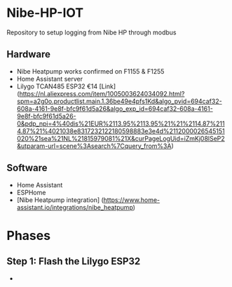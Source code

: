 # Nibe-HP-IOT
Repository to setup logging from Nibe HP through modbus

## Hardware
- Nibe Heatpump works confirmed on F1155 & F1255
- Home Assistant server
- Lilygo TCAN485 ESP32 €14 [Link] (https://nl.aliexpress.com/item/1005003624034092.html?spm=a2g0o.productlist.main.1.36be49e4pfs1Kd&algo_pvid=694caf32-608a-4161-9e8f-bfc9f61d5a26&algo_exp_id=694caf32-608a-4161-9e8f-bfc9f61d5a26-0&pdp_npi=4%40dis%21EUR%2113.95%2113.95%21%21%2114.87%2114.87%21%4021038e8317232122180598883e3e4d%2112000026545151020%21sea%21NL%21815979081%21X&curPageLogUid=iZmKj08lSeP2&utparam-url=scene%3Asearch%7Cquery_from%3A)

## Software
- Home Assistant
- ESPHome
- [Nibe Heatpump integration] (https://www.home-assistant.io/integrations/nibe_heatpump)

# Phases

## Step 1: Flash the Lilygo ESP32
- 
